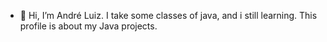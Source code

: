 - 👋 Hi, I’m André Luiz. I take some classes of java, and i still learning. This profile is about my Java projects.

